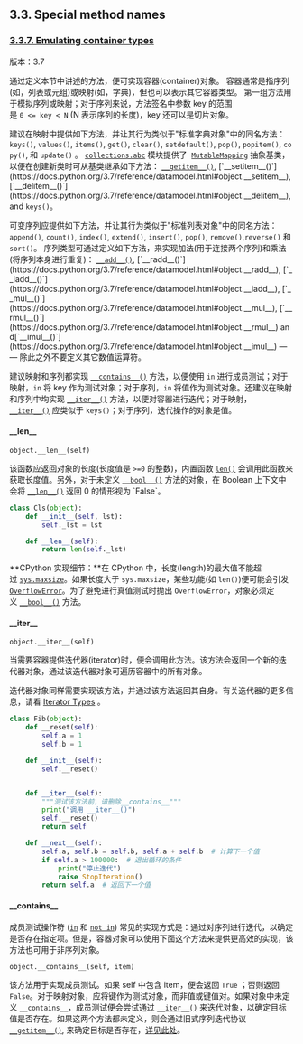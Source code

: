 ## 3.3. Special method names

### [3.3.7. Emulating container types](https://docs.python.org/3.7/reference/datamodel.html#emulating-container-types)

版本：3.7

通过定义本节中讲述的方法，便可实现容器(container)对象。
容器通常是指序列(如，列表或元组)或映射(如，字典)，但也可以表示其它容器类型。
第一组方法用于模拟序列或映射；对于序列来说，方法签名中参数 key 的范围是 `0 <= key < N` (N 表示序列的长度)，key 还可以是切片对象。

建议在映射中提供如下方法，并让其行为类似于"标准字典对象"中的同名方法：`keys()`, `values()`, `items()`, `get()`, `clear()`, `setdefault()`, `pop()`, `popitem()`, `copy()`, 和 `update()` 。 [`collections.abc`](https://docs.python.org/3.7/library/collections.abc.html#module-collections.abc) 模块提供了  [`MutableMapping`](https://docs.python.org/3.7/library/collections.abc.html#collections.abc.MutableMapping) 抽象基类，以便在创建新类时可从基类继承如下方法： [`__getitem__()`](https://docs.python.org/3.7/reference/datamodel.html#object.__getitem__), [`__setitem__()`](https://docs.python.org/3.7/reference/datamodel.html#object.__setitem__), [`__delitem__()`](https://docs.python.org/3.7/reference/datamodel.html#object.__delitem__), and `keys()`。

可变序列应提供如下方法，并让其行为类似于"标准列表对象"中的同名方法：`append()`, `count()`, `index()`, `extend()`, `insert()`, `pop()`, `remove()`,`reverse()` 和 `sort()`。
序列类型可通过定义如下方法，来实现加法(用于连接两个序列)和乘法(将序列本身进行重复)： [`__add__()`](https://docs.python.org/3.7/reference/datamodel.html#object.__add__), [`__radd__()`](https://docs.python.org/3.7/reference/datamodel.html#object.__radd__), [`__iadd__()`](https://docs.python.org/3.7/reference/datamodel.html#object.__iadd__), [`__mul__()`](https://docs.python.org/3.7/reference/datamodel.html#object.__mul__), [`__rmul__()`](https://docs.python.org/3.7/reference/datamodel.html#object.__rmul__) and[`__imul__()`](https://docs.python.org/3.7/reference/datamodel.html#object.__imul__) —— 除此之外不要定义其它数值运算符。

建议映射和序列都实现 [`__contains__()`](https://docs.python.org/3.7/reference/datamodel.html#object.__contains__) 方法，以便使用 `in` 进行成员测试；对于映射，`in` 将 key 作为测试对象；对于序列，`in` 将值作为测试对象。还建议在映射和序列中均实现 [`__iter__()`](https://docs.python.org/3.7/reference/datamodel.html#object.__iter__) 方法，以便对容器进行迭代；对于映射， [`__iter__()`](https://docs.python.org/3.7/reference/datamodel.html#object.__iter__) 应类似于 `keys()`；对于序列，迭代操作的对象是值。

#### \_\_len\_\_

`object.__len__(self)`

该函数应返回对象的长度(长度值是 `>=0` 的整数)，内置函数 [`len()`](https://docs.python.org/3.7/library/functions.html#len) 会调用此函数来获取长度值。另外，对于未定义 [`__bool__()`](https://docs.python.org/3.7/reference/datamodel.html#object.__bool__) 方法的对象，在 Boolean 上下文中会将 [`__len__()`](https://docs.python.org/3.7/reference/datamodel.html#object.__len__) 返回 0 的情形视为 `False`。

```python
class Cls(object):
    def __init__(self, lst):
        self._lst = lst

    def __len__(self):
        return len(self._lst)
```

**CPython 实现细节：**在 CPython 中，长度(length)的最大值不能超过 [`sys.maxsize`](https://docs.python.org/3.7/library/sys.html#sys.maxsize)。如果长度大于 `sys.maxsize`，某些功能(如 `len()`)便可能会引发 [`OverflowError`](https://docs.python.org/3.7/library/exceptions.html#OverflowError)。为了避免进行真值测试时抛出 `OverflowError`，对象必须定义 [`__bool__()`](https://docs.python.org/3.7/reference/datamodel.html#object.__bool__) 方法。

#### \_\_iter\_\_

`object.__iter__(self)`

当需要容器提供迭代器(iterator)时，便会调用此方法。该方法会返回一个新的迭代器对象，通过该迭代器对象可遍历容器中的所有对象。

迭代器对象同样需要实现该方法，并通过该方法返回其自身。有关迭代器的更多信息，请看 [Iterator Types](https://docs.python.org/3.7/library/stdtypes.html#typeiter) 。

```python
class Fib(object):
    def __reset(self):
        self.a = 1
        self.b = 1

    def __init__(self):
        self.__reset()


    def __iter__(self):
        """测试该方法前，请删除__contains__"""
        print("调用 __iter__()")
        self.__reset()
        return self

    def __next__(self):
        self.a, self.b = self.b, self.a + self.b  # 计算下一个值
        if self.a > 100000:  # 退出循环的条件
            print("停止迭代")
            raise StopIteration()
        return self.a  # 返回下一个值
```



#### \_\_contains\_\_

成员测试操作符 ([`in`](https://docs.python.org/3.7/reference/expressions.html#in) 和 [`not in`](https://docs.python.org/3.7/reference/expressions.html#not-in)) 常见的实现方式是：通过对序列进行迭代，以确定是否存在指定项。但是，容器对象可以使用下面这个方法来提供更高效的实现，该方法也可用于非序列对象。

`object.__contains__(self, item)`

该方法用于实现成员测试。如果 self 中包含 item，便会返回 `True` ；否则返回 `False`。对于映射对象，应将键作为测试对象，而非值或键值对。如果对象中未定义 `__contains__`，成员测试便会尝试通过 [`__iter__()`](https://docs.python.org/3.7/reference/datamodel.html#object.__iter__) 来迭代对象，以确定目标值是否存在。如果这两个方法都未定义，则会通过旧式序列迭代协议 [`__getitem__()`](https://docs.python.org/3.7/reference/datamodel.html#object.__getitem__), 来确定目标是否存在，[详见此处](https://docs.python.org/3.7/reference/expressions.html#membership-test-details)。





